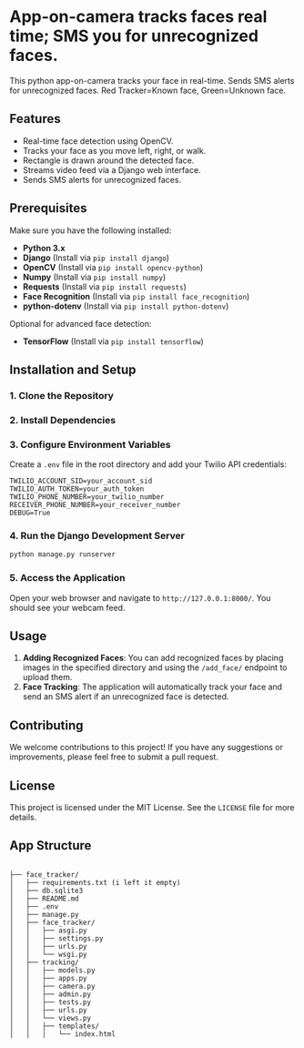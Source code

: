 # App-on-camera tracks faces real time; SMS you for unrecognized faces.

This python app-on-camera tracks your face in real-time. Sends SMS alerts for unrecognized faces. 
Red Tracker=Known face, Green=Unknown face.  

## Features
- Real-time face detection using OpenCV.
- Tracks your face as you move left, right, or walk.
- Rectangle is drawn around the detected face.
- Streams video feed via a Django web interface.
- Sends SMS alerts for unrecognized faces.

## Prerequisites

Make sure you have the following installed:
- **Python 3.x**
- **Django** (Install via `pip install django`)
- **OpenCV** (Install via `pip install opencv-python`)
- **Numpy** (Install via `pip install numpy`)
- **Requests** (Install via `pip install requests`)
- **Face Recognition** (Install via `pip install face_recognition`)
- **python-dotenv** (Install via `pip install python-dotenv`)

Optional for advanced face detection:
- **TensorFlow** (Install via `pip install tensorflow`)

## Installation and Setup

### 1. Clone the Repository

### 2. Install Dependencies

### 3. Configure Environment Variables

Create a `.env` file in the root directory and add your Twilio API credentials:

```
TWILIO_ACCOUNT_SID=your_account_sid
TWILIO_AUTH_TOKEN=your_auth_token
TWILIO_PHONE_NUMBER=your_twilio_number
RECEIVER_PHONE_NUMBER=your_receiver_number
DEBUG=True
```

### 4. Run the Django Development Server

```bash
python manage.py runserver
```

### 5. Access the Application

Open your web browser and navigate to `http://127.0.0.1:8000/`. You should see your webcam feed.

## Usage

1. **Adding Recognized Faces**: You can add recognized faces by placing images in the specified directory and using the `/add_face/` endpoint to upload them.
2. **Face Tracking**: The application will automatically track your face and send an SMS alert if an unrecognized face is detected.

## Contributing

We welcome contributions to this project! If you have any suggestions or improvements, please feel free to submit a pull request.

## License

This project is licensed under the MIT License. See the `LICENSE` file for more details.

## App Structure

```

├── face_tracker/
│   ├── requirements.txt (i left it empty)
│   ├── db.sqlite3
│   ├── README.md
│   ├── .env
│   ├── manage.py
│   ├── face_tracker/
│   │   ├── asgi.py
│   │   ├── settings.py
│   │   ├── urls.py
│   │   └── wsgi.py
│   ├── tracking/
│   │   ├── models.py
│   │   ├── apps.py
│   │   ├── camera.py
│   │   ├── admin.py
│   │   ├── tests.py
│   │   ├── urls.py
│   │   └── views.py
│   │   ├── templates/
│   │   │   └── index.html
